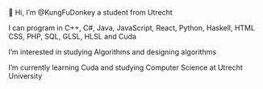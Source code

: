👋 Hi, I’m @KungFuDonkey a student from Utrecht

I can program in C++, C#, Java, JavaScript, React, Python, Haskell, HTML CSS, PHP, SQL, GLSL, HLSL and Cuda

I’m interested in studying Algorithms and designing algorithms

I’m currently learning Cuda and studying Computer Science at Utrecht University
